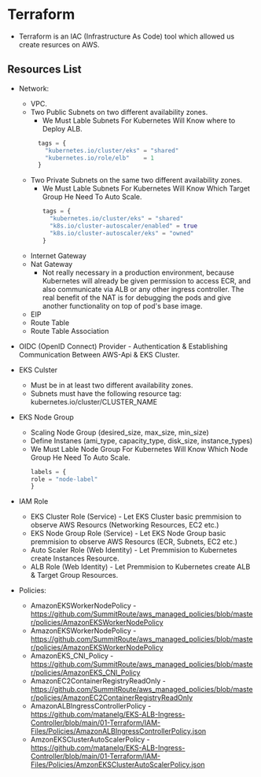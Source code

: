# Terraform
- Terraform is an IAC (Infrastructure As Code) tool which allowed us create resurces on AWS.


## Resources List
* Network:
  * VPC.
  * Two Public Subnets on two different availability zones.
    * We Must Lable Subnets For Kubernetes Will Know where to Deploy ALB.
    ```terraform
      tags = {
        "kubernetes.io/cluster/eks" = "shared"
        "kubernetes.io/role/elb"    = 1
      }
    ```
  * Two Private Subnets on the same two different availability zones.
    * We Must Lable Subnets For Kubernetes Will Know Which Target Group He Need To Auto Scale.
      ```terraform
      tags = {
        "kubernetes.io/cluster/eks" = "shared"
        "k8s.io/cluster-autoscaler/enabled" = true
        "k8s.io/cluster-autoscaler/eks" = "owned"
      }
      ```
  * Internet Gateway
  * Nat Gateway
    * Not really necessary in a production environment, because Kubernetes will already be given permission to access ECR, and also communicate via ALB or any other ingress controller. The real benefit of the NAT is for debugging the pods and give another functionality on top of pod's base image. 
  * EIP
  * Route Table
  * Route Table Association 

* OIDC (OpenID Connect) Provider - Authentication & Establishing Communication Between AWS-Api & EKS Cluster.

* EKS Culster
  * Must be in at least two different availability zones.
  * Subnets must have the following resource tag: kubernetes.io/cluster/CLUSTER_NAME

* EKS Node Group
  * Scaling Node Group (desired_size, max_size, min_size)
  * Define Instanes (ami_type, capacity_type, disk_size, instance_types)
  * We Must Lable Node Group For Kubernetes Will Know Which Node Group He Need To Auto Scale.
    ```terraform
    labels = {
    role = "node-label"
    }
    ```

* IAM Role
  * EKS Cluster Role (Service) - Let EKS Cluster basic premmision to observe AWS Resourcs (Networking Resources, EC2 etc.) 
  * EKS Node Group Role (Service) - Let EKS Node Group basic premmision to observe AWS Resourcs (ECR, Subnets, EC2 etc.)
  * Auto Scaler Role (Web Identity) - Let Premmision to Kubernetes create Instances Resource.
  * ALB Role (Web Identity) - Let Premmision to Kubernetes create ALB & Target Group Resources. 

* Policies:
  * AmazonEKSWorkerNodePolicy - <br /> https://github.com/SummitRoute/aws_managed_policies/blob/master/policies/AmazonEKSWorkerNodePolicy
  * AmazonEKSWorkerNodePolicy - <br /> https://github.com/SummitRoute/aws_managed_policies/blob/master/policies/AmazonEKSWorkerNodePolicy
  * AmazonEKS_CNI_Policy - <br /> https://github.com/SummitRoute/aws_managed_policies/blob/master/policies/AmazonEKS_CNI_Policy
  * AmazonEC2ContainerRegistryReadOnly - <br /> https://github.com/SummitRoute/aws_managed_policies/blob/master/policies/AmazonEC2ContainerRegistryReadOnly
  * AmazonALBIngressControllerPolicy - <br /> https://github.com/matanelg/EKS-ALB-Ingress-Controller/blob/main/01-Terraform/IAM-Files/Policies/AmazonALBIngressControllerPolicy.json
  * AmzonEKSClusterAutoScalerPolicy - <br /> https://github.com/matanelg/EKS-ALB-Ingress-Controller/blob/main/01-Terraform/IAM-Files/Policies/AmzonEKSClusterAutoScalerPolicy.json





